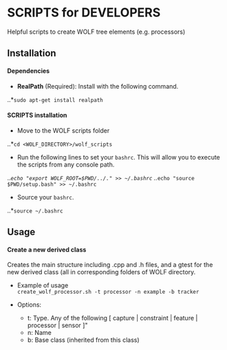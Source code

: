 # SCRIPTS for DEVELOPERS

Helpful scripts to create WOLF tree elements (e.g. processors)

## Installation

#### Dependencies

  * __RealPath__ (Required): Install with the following command.
  
  ..*`sudo apt-get install realpath`
  
#### SCRIPTS installation  

  * Move to the WOLF scripts folder 
  
  ..*`cd <WOLF_DIRECTORY>/wolf_scripts`  

  * Run the following lines to set your `bashrc`. This will allow you to execute the scripts from any console path.
  
  ..*`echo "export WOLF_ROOT=$PWD/../." >> ~/.bashrc`
  ..*`echo "source $PWD/setup.bash" >> ~/.bashrc`
   
  * Source your `bashrc`.
  
  ..*`source ~/.bashrc` 

## Usage

#### Create a new derived class

Creates the main structure including .cpp and .h files, and a gtest for the new derived class (all in corresponding folders of WOLF directory. 

  * Example of usage  
  `create_wolf_processor.sh -t processor -n example -b tracker` 

  * Options:
    - t: Type. Any of the following [ capture | constraint | feature | processor | sensor ]"
    - n: Name 
    - b: Base class (inherited from this class)